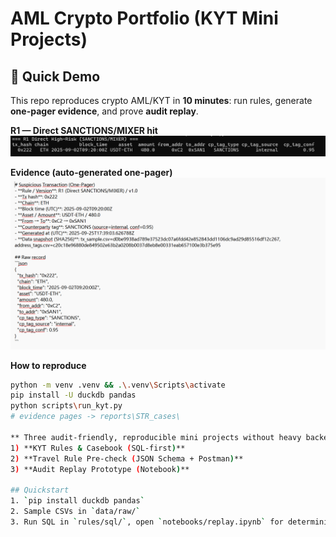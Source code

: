 # AML Crypto Portfolio (KYT Mini Projects)

## 🔎 Quick Demo

This repo reproduces crypto AML/KYT in **10 minutes**: run rules, generate **one-pager evidence**, and prove **audit replay**.

**R1 — Direct SANCTIONS/MIXER hit**
<img src="docs/r1_result.png" width="640" alt="R1 direct high-risk result">

**Evidence (auto-generated one-pager)**
<img src="docs/evidence_sample.png" width="640" alt="Evidence one-pager">

**How to reproduce**
```bash
python -m venv .venv && .\.venv\Scripts\activate
pip install -U duckdb pandas
python scripts\run_kyt.py
# evidence pages -> reports\STR_cases\

** Three audit-friendly, reproducible mini projects without heavy backend: **
1) **KYT Rules & Casebook (SQL-first)**
2) **Travel Rule Pre-check (JSON Schema + Postman)**
3) **Audit Replay Prototype (Notebook)**

## Quickstart
1. `pip install duckdb pandas`
2. Sample CSVs in `data/raw/`
3. Run SQL in `rules/sql/`, open `notebooks/replay.ipynb` for deterministic replay.
